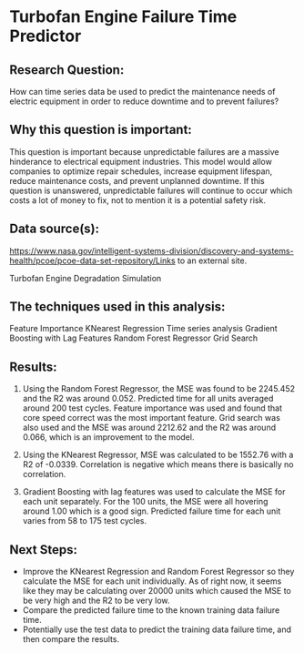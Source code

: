 # Turbofan Engine Failure Time Predictor

## Research Question:

How can time series data be used to predict the maintenance needs of electric equipment in order to reduce downtime and to prevent failures?

## Why this question is important:

This question is important because unpredictable failures are a massive hinderance to electrical equipment industries. This model would allow companies to optimize repair schedules, increase equipment lifespan, reduce maintenance costs, and prevent unplanned downtime. If this question is unanswered, unpredictable failures will continue to occur which costs a lot of money to fix, not to mention it is a potential safety risk.

## Data source(s):

https://www.nasa.gov/intelligent-systems-division/discovery-and-systems-health/pcoe/pcoe-data-set-repository/Links to an external site.

Turbofan Engine Degradation Simulation

## The techniques used in this analysis:
Feature Importance
KNearest Regression
Time series analysis
Gradient Boosting with Lag Features
Random Forest Regressor
Grid Search

## Results:
1) Using the Random Forest Regressor, the MSE was found to be 2245.452 and the R2 was around 0.052.
Predicted time for all units averaged around 200 test cycles.
Feature importance was used and found that core speed correct was the most important feature.
Grid search was also used and the MSE was around 2212.62 and the R2 was around 0.066, which is an improvement to the model.

2) Using the KNearest Regressor, MSE was calculated to be 1552.76 with a R2 of -0.0339.
Correlation is negative which means there is basically no correlation.

3) Gradient Boosting with lag features was used to calculate the MSE for each unit separately. For the 100 units, the MSE were all hovering around 1.00 which is a good sign.
Predicted failure time for each unit varies from 58 to 175 test cycles.

## Next Steps:
* Improve the KNearest Regression and Random Forest Regressor so they calculate the MSE for each unit individually. As of right now, it seems like they may be calculating over 20000 units which caused the MSE to be very high and the R2 to be very low.
* Compare the predicted failure time to the known training data failure time.
* Potentially use the test data to predict the training data failure time, and then compare the results.



